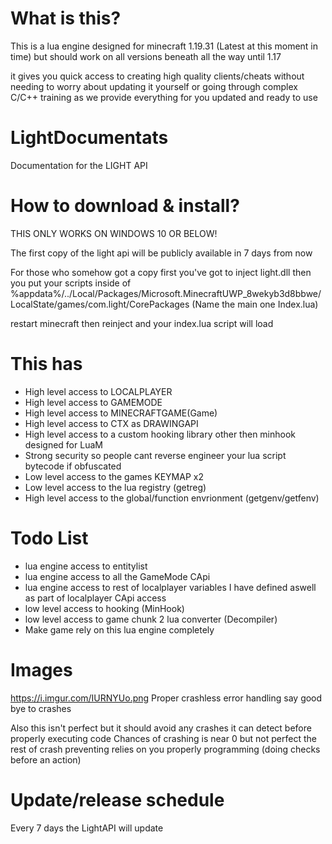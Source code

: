 # What is this?

This is a lua engine designed for minecraft 1.19.31 (Latest at this moment in time)
but should work on all versions beneath all the way until 1.17

it gives you quick access to creating high quality clients/cheats without needing to worry about updating it yourself or going through complex C/C++ training as we provide everything for you updated and ready to use

# LightDocumentats

Documentation for the LIGHT API

# How to download & install?

THIS ONLY WORKS ON WINDOWS 10 OR BELOW!

The first copy of the light api will be publicly available in 7 days from now  

For those who somehow got a copy first you've got to inject light.dll then you put your scripts inside of %appdata%/../Local/Packages/Microsoft.MinecraftUWP_8wekyb3d8bbwe/LocalState/games/com.light/CorePackages (Name the main one Index.lua)

restart minecraft then reinject and your index.lua script will load

# This has

- High level access to LOCALPLAYER
- High level access to GAMEMODE
- High level access to MINECRAFTGAME(Game)
- High level access to CTX as DRAWINGAPI
- High level access to a custom hooking library other then minhook designed for LuaM
- Strong security so people cant reverse engineer your lua script bytecode if obfuscated
- Low level access to the games KEYMAP x2
- Low level access to the lua registry (getreg)
- High level access to the global/function envrionment (getgenv/getfenv)

# Todo List

- lua engine access to entitylist
- lua engine access to all the GameMode CApi
- lua engine access to rest of localplayer variables I have defined aswell as part of localplayer CApi access
- low level access to hooking (MinHook)
- low level access to game chunk 2 lua converter (Decompiler)
- Make game rely on this lua engine completely

# Images

https://i.imgur.com/IURNYUo.png 
Proper crashless error handling
say good bye to crashes

Also this isn't perfect but it should avoid any crashes it can detect before properly executing code
Chances of crashing is near 0 but not perfect
the rest of crash preventing relies on you properly programming (doing checks before an action)

# Update/release schedule

Every 7 days the LightAPI will update
